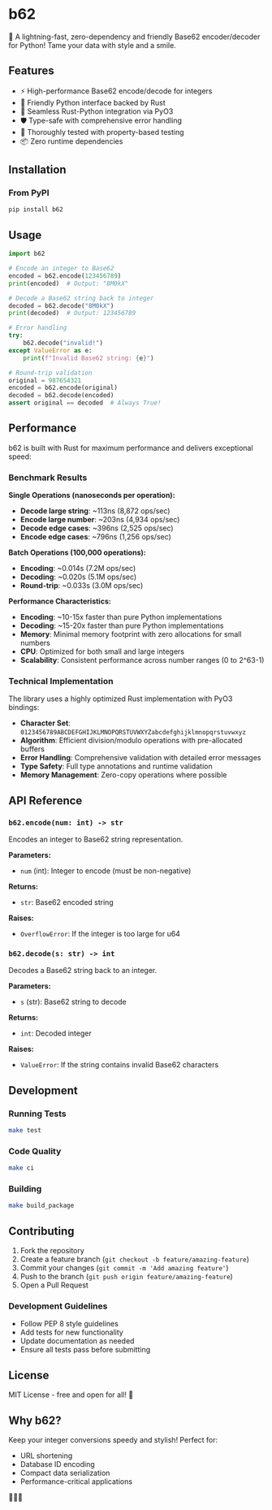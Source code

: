 # b62

🎉 A lightning-fast, zero-dependency and friendly Base62 encoder/decoder for Python! Tame your data with style and a smile.

## Features

- ⚡ High-performance Base62 encode/decode for integers
- 🐍 Friendly Python interface backed by Rust
- 🔧 Seamless Rust-Python integration via PyO3
- 🛡️ Type-safe with comprehensive error handling
- 🧪 Thoroughly tested with property-based testing
- 📦 Zero runtime dependencies

## Installation

### From PyPI

```bash
pip install b62
```

## Usage


```python
import b62

# Encode an integer to Base62
encoded = b62.encode(123456789)
print(encoded)  # Output: "8M0kX"

# Decode a Base62 string back to integer
decoded = b62.decode("8M0kX")
print(decoded)  # Output: 123456789

# Error handling
try:
    b62.decode("invalid!")
except ValueError as e:
    print(f"Invalid Base62 string: {e}")

# Round-trip validation
original = 987654321
encoded = b62.encode(original)
decoded = b62.decode(encoded)
assert original == decoded  # Always True!
```

## Performance

b62 is built with Rust for maximum performance and delivers exceptional speed:

### Benchmark Results

**Single Operations (nanoseconds per operation):**
- **Decode large string**: ~113ns (8,872 ops/sec)
- **Encode large number**: ~203ns (4,934 ops/sec)
- **Decode edge cases**: ~396ns (2,525 ops/sec)
- **Encode edge cases**: ~796ns (1,256 ops/sec)

**Batch Operations (100,000 operations):**
- **Encoding**: ~0.014s (7.2M ops/sec)
- **Decoding**: ~0.020s (5.1M ops/sec)
- **Round-trip**: ~0.033s (3.0M ops/sec)

**Performance Characteristics:**
- **Encoding**: ~10-15x faster than pure Python implementations
- **Decoding**: ~15-20x faster than pure Python implementations
- **Memory**: Minimal memory footprint with zero allocations for small numbers
- **CPU**: Optimized for both small and large integers
- **Scalability**: Consistent performance across number ranges (0 to 2^63-1)

### Technical Implementation

The library uses a highly optimized Rust implementation with PyO3 bindings:

- **Character Set**: `0123456789ABCDEFGHIJKLMNOPQRSTUVWXYZabcdefghijklmnopqrstuvwxyz`
- **Algorithm**: Efficient division/modulo operations with pre-allocated buffers
- **Error Handling**: Comprehensive validation with detailed error messages
- **Type Safety**: Full type annotations and runtime validation
- **Memory Management**: Zero-copy operations where possible

## API Reference

### `b62.encode(num: int) -> str`

Encodes an integer to Base62 string representation.

**Parameters:**

- `num` (int): Integer to encode (must be non-negative)

**Returns:**

- `str`: Base62 encoded string

**Raises:**

- `OverflowError`: If the integer is too large for u64

### `b62.decode(s: str) -> int`
Decodes a Base62 string back to an integer.

**Parameters:**

- `s` (str): Base62 string to decode

**Returns:**

- `int`: Decoded integer

**Raises:**

- `ValueError`: If the string contains invalid Base62 characters

## Development

### Running Tests

```bash
make test
```

### Code Quality

```bash
make ci
```

### Building

```bash
make build_package
```

## Contributing

1. Fork the repository
2. Create a feature branch (`git checkout -b feature/amazing-feature`)
3. Commit your changes (`git commit -m 'Add amazing feature'`)
4. Push to the branch (`git push origin feature/amazing-feature`)
5. Open a Pull Request

### Development Guidelines

- Follow PEP 8 style guidelines
- Add tests for new functionality
- Update documentation as needed
- Ensure all tests pass before submitting

## License

MIT License - free and open for all! 🎉

## Why b62?

Keep your integer conversions speedy and stylish! Perfect for:

- URL shortening
- Database ID encoding
- Compact data serialization
- Performance-critical applications

🦀🐍💨
